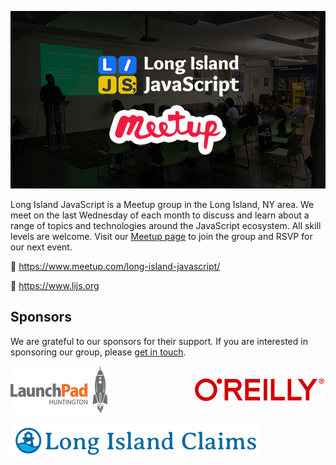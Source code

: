 [![Long Island JavaScript](https://raw.githubusercontent.com/longislandjavascript/.github/main/public/lijs-graphic.png)](https://www.lijs.org)


Long Island JavaScript is a Meetup group in the Long Island, NY area. We meet on the last Wednesday of each month to discuss and learn about a range of topics and technologies around the JavaScript ecosystem. All skill levels are welcome. Visit our [Meetup page](https://www.meetup.com/long-island-javascript/) to join the group and RSVP for our next event.

🔗 https://www.meetup.com/long-island-javascript/

🔗 https://www.lijs.org

## Sponsors

We are grateful to our sponsors for their support. If you are interested in sponsoring our group, please [get in touch](https://www.lijs.org/contact).

<div style="display:flex;align-items:center;align-content:center;flex-wrap:wrap;gap:15px;justify-content:space-between;">
  <a href="https://launchpadli.com/" target="_blank" rel="noopener noreferrer">
    <img src="https://raw.githubusercontent.com/longislandjavascript/.github/main/public/sponsors/launchpad.png" alt="LaunchPad Huntington" />
  </a>

  <a href="https://www.oreilly.com/" target="_blank" rel="noopener noreferrer">
    <img src="https://raw.githubusercontent.com/longislandjavascript/.github/main/public/sponsors/oreilly.png" alt="O'Reilly" />
  </a>

  <a href="https://www.longislandclaims.com/" target="_blank" rel="noopener noreferrer">
    <img src="https://raw.githubusercontent.com/longislandjavascript/.github/main/public/sponsors/long-island-claims.png" alt="Long Island Claims" />
  </a>
</div>
